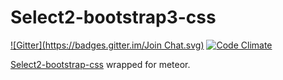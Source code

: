 # Select2-bootstrap3-css

[![Gitter](https://badges.gitter.im/Join Chat.svg)](https://gitter.im/zimme/meteor-select2-bootstrap3-css?utm_source=badge&utm_medium=badge&utm_campaign=pr-badge)
[![Code Climate](https://codeclimate.com/github/zimme/meteor-select2-bootstrap3-css/badges/gpa.svg)](https://codeclimate.com/github/zimme/meteor-select2-bootstrap3-css)

[Select2-bootstrap-css](https://github.com/t0m/select2-bootstrap-css/tree/bootstrap3) wrapped for meteor.
